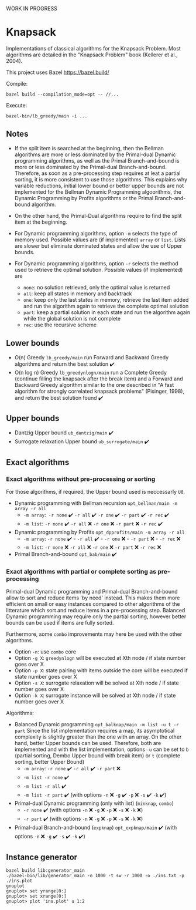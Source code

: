 WORK IN PROGRESS

# Knapsack

Implementations of classical algorithms for the Knapsack Problem. Most algorithms are detailed in the "Knapsack Problem" book (Kellerer et al., 2004).

This project uses Bazel https://bazel.build/

Compile:
```
bazel build --compilation_mode=opt -- //...
```

Execute:
```
bazel-bin/lb_greedy/main -i ...
```

## Notes

* If the split item is searched at the beginning, then the Bellman algorithms are more or less dominated by the Primal-dual Dynamic programming algorithms, as well as the Primal Branch-and-bound is more or less dominated by the Primal-dual Branch-and-bound. Therefore, as soon as a pre-processing step requires at leat a partial sorting, it is more consistent to use those algorithms. This explains why variable reductions, initial lower bound or better upper bounds are not implemented for the Bellman Dynamic Programming algoorithms, the Dynamic Programming by Profits algorithms or the Primal Branch-and-bound algorithm.

* On the other hand, the Primal-Dual algorithms require to find the split item at the beginning.

* For Dynamic programming algorithms, option `-m` selects the type of memory used. Possible values are (if implemented) `array` or `list`. Lists are slower but eliminate dominated states and allow the use of Upper bounds.

* For Dynamic programming algorithms, option `-r` selects the method used to retrieve the optimal solution. Possible values (if implemented) are
  - `none`: no solution retrieved, only the optimal value is returned
  - `all`: keep all states in memory and backtrack
  - `one`: keep only the last states in memory, retrieve the last item added and run the algorithm again to retrieve the complete optimal solution
  - `part`: keep a partial solution in each state and run the algorithm again while the global solution is not complete
  - `rec`: use the recursive scheme

## Lower bounds

- O(n) Greedy `lb_greedy/main` run Forward and Backward Greedy algorithms and return the best solution :heavy_check_mark:
- O(n log n) Greedy `lb_greedynlogn/main`  run a Complete Greedy (continue filling the knapsack after the break item) and a Forward and Backward Greedy algorithm similar to the one described in "A fast algorithm for strongly correlated knapsack problems" (Pisinger, 1998), and return the best solution found :heavy_check_mark:

## Upper bounds

- Dantzig Upper bound `ub_dantzig/main` :heavy_check_mark:
- Surrogate relaxation Upper bound `ub_surrogate/main` :heavy_check_mark:

## Exact algorithms

### Exact algorithms without pre-processing or sorting

For those algorithms, if required, the Upper bound used is neccessarly `U0`.

- Dynamic programming with Bellman recursion `opt_bellman/main -m array -r all`
  - `-m array`:` -r none` :heavy_check_mark: `-r all` :heavy_check_mark: `-r one` :heavy_check_mark: `-r part` :heavy_check_mark: `-r rec` :heavy_check_mark:
  - `-m list`: `-r none` :heavy_check_mark: `-r all` :x: `-r one` :x: `-r part` :x: `-r rec` :heavy_check_mark:
- Dynamic programming by Profits `opt_dpprofits/main -m array -r all`
  - `-m array`: `-r none` :heavy_check_mark: - `-r all` :heavy_check_mark: - `-r one` :x: - `-r part` :x: - `-r rec` :x:
  - `-m list`: `-r none` :x: `-r all` :x: `-r one` :x: `-r part` :x: `-r rec` :x:
- Primal Branch-and-bound `opt_bab/main` :heavy_check_mark:

### Exact algorithms with partial or complete sorting as pre-processing

Primal-dual Dynamic programming and Primal-dual Branch-and-bound allow to sort and reduce items 'by need' instead. This makes them more efficient on small or easy instances compared to other algorithms of the litterature which sort and reduce items in a pre-processing step. Balanced Dynamic programming may require only the partial sorting, however better bounds can be used if items are fully sorted.

Furthermore, some `combo` improvements may here be used with the other algorithms.
- Option `-n`: use `combo` core
- Option `-g X`: `greedynlogn` will be executed at Xth node / if state number goes over X
- Option `-p X`: state pairing with items outside the core will be executed if state number goes over X
- Option `-s X`: surrogate relaxation will be solved at Xth node / if state number goes over X
- Option `-k X`: surrogate instance will be solved at Xth node / if state number goes over X

Algorithms:
- Balanced Dynamic programming `opt_balknap/main -m list -u t -r part` Since the list implementation requires a map, its asymptotical complexity is slightly greater than the one with an array. On the other hand, better Upper bounds can be used. Therefore, both are implemented and with the list implementation, options `-u` can be set to `b` (partial sorting, Dembo Upper bound with break item) or `t` (complete sorting, better Upper Bound)
  - `-m array`: `-r none` :heavy_check_mark: `-r all` :heavy_check_mark: `-r part` :x:
  - `-m list -r none` :heavy_check_mark:
  - `-m list -r all` :heavy_check_mark:
  - `-m list -r part` :heavy_check_mark: (with options `-n` :x: `-g` :heavy_check_mark: `-p` :x: `-s` :heavy_check_mark: `-k` :heavy_check_mark:)
- Primal-dual Dynamic programming (only with list) (`minknap`, `combo`)
  - `-r none` :heavy_check_mark: (with options `-n` :x: `-g` :x: `-p` :x: `-s` :x: `-k` :x:)
  - `-r part` :heavy_check_mark: (with options `-n` :x: `-g` :x: `-p` :x: `-s` :x: `-k` :x:)
- Primal-dual Branch-and-bound (`expknap`) `opt_expknap/main` :heavy_check_mark: (with options `-n` :x: `-g` :heavy_check_mark: `-s`  :heavy_check_mark: `-k` :heavy_check_mark:)


## Instance generator

```
bazel build lib:generator_main
./bazel-bin/lib/generator_main -n 1000 -t sw -r 1000 -o ./ins.txt -p ./ins.plot
gnuplot
gnuplot> set yrange[0:]
gnuplot> set xrange[0:]
gnuplot> plot 'ins.plot' u 1:2
```

